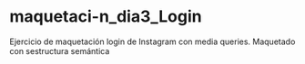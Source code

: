 # maquetaci-n_dia3_Login

Ejercicio de maquetación login de Instagram con media queries. Maquetado con sestructura semántica
